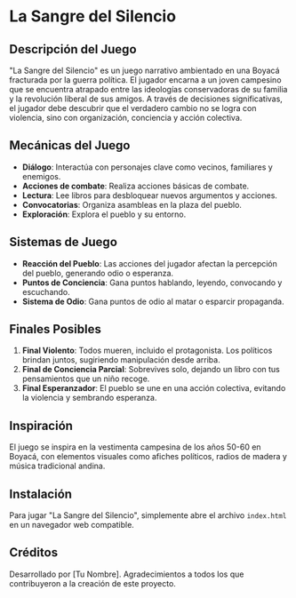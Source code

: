 # La Sangre del Silencio

## Descripción del Juego
"La Sangre del Silencio" es un juego narrativo ambientado en una Boyacá fracturada por la guerra política. El jugador encarna a un joven campesino que se encuentra atrapado entre las ideologías conservadoras de su familia y la revolución liberal de sus amigos. A través de decisiones significativas, el jugador debe descubrir que el verdadero cambio no se logra con violencia, sino con organización, conciencia y acción colectiva.

## Mecánicas del Juego
- **Diálogo**: Interactúa con personajes clave como vecinos, familiares y enemigos.
- **Acciones de combate**: Realiza acciones básicas de combate.
- **Lectura**: Lee libros para desbloquear nuevos argumentos y acciones.
- **Convocatorias**: Organiza asambleas en la plaza del pueblo.
- **Exploración**: Explora el pueblo y su entorno.

## Sistemas de Juego
- **Reacción del Pueblo**: Las acciones del jugador afectan la percepción del pueblo, generando odio o esperanza.
- **Puntos de Conciencia**: Gana puntos hablando, leyendo, convocando y escuchando.
- **Sistema de Odio**: Gana puntos de odio al matar o esparcir propaganda.

## Finales Posibles
1. **Final Violento**: Todos mueren, incluido el protagonista. Los políticos brindan juntos, sugiriendo manipulación desde arriba.
2. **Final de Conciencia Parcial**: Sobrevives solo, dejando un libro con tus pensamientos que un niño recoge.
3. **Final Esperanzador**: El pueblo se une en una acción colectiva, evitando la violencia y sembrando esperanza.

## Inspiración
El juego se inspira en la vestimenta campesina de los años 50-60 en Boyacá, con elementos visuales como afiches políticos, radios de madera y música tradicional andina.

## Instalación
Para jugar "La Sangre del Silencio", simplemente abre el archivo `index.html` en un navegador web compatible.

## Créditos
Desarrollado por [Tu Nombre]. Agradecimientos a todos los que contribuyeron a la creación de este proyecto.